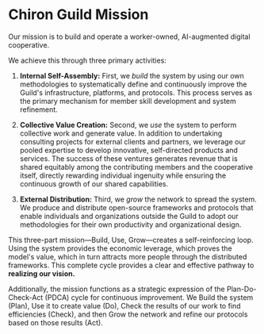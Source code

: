 # Chiron Guild Mission

Our mission is to build and operate a worker-owned, AI-augmented digital cooperative.

We achieve this through three primary activities:

1.  **Internal Self-Assembly:** 
First, we *build* the system by using our own methodologies to systematically define and continuously improve the Guild's infrastructure, platforms, and protocols. This process serves as the primary mechanism for member skill development and system refinement.

2. **Collective Value Creation:** 
Second, we *use* the system to perform collective work and generate value. In addition to undertaking consulting projects for external clients and partners, we leverage our pooled expertise to develop innovative, self-directed products and services. The success of these ventures generates revenue that is shared equitably among the contributing members and the cooperative itself, directly rewarding individual ingenuity while ensuring the continuous growth of our shared capabilities.

3.  **External Distribution:** Third, we *grow* the network to spread the system. We produce and distribute open-source frameworks and protocols that enable individuals and organizations outside the Guild to adopt our methodologies for their own productivity and organizational design.

This three-part mission—Build, Use, Grow—creates a self-reinforcing loop. Using the system provides the economic leverage, which proves the model's value, which in turn attracts more people through the distributed frameworks. This complete cycle provides a clear and effective pathway to **realizing our vision.**

Additionally, the mission functions as a strategic expression of the Plan-Do-Check-Act (PDCA) cycle for continuous improvement. We Build the system (Plan), Use it to create value (Do), Check the results of our work to find efficiencies (Check), and then Grow the network and refine our protocols based on those results (Act).